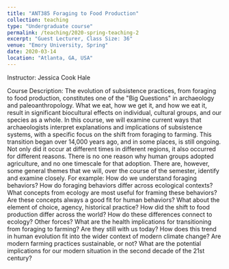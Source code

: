 ```yaml
---
title: "ANT385 Foraging to Food Production"
collection: teaching
type: "Undergraduate course"
permalink: /teaching/2020-spring-teaching-2
excerpt: "Guest Lecturer, Class Size: 36"
venue: "Emory University, Spring"
date: 2020-03-14
location: "Atlanta, GA, USA"
---
```

Instructor: Jessica Cook Hale

Course Description: The evolution of subsistence practices, from foraging to food production, constitutes one of the "Big Questions" in archaeology and paleoanthropology. What we eat, how we get it, and how we eat it, result in significant biocultural effects on individual, cultural groups, and our species as a whole. In this course, we will examine current ways that archaeologists interpret explanations and implications of subsistence systems, with a specific focus on the shift from foraging to farming. This transition began over 14,000 years ago, and in some places, is still ongoing. Not only did it occur at different times in different regions, it also occurred for different reasons. There is no one reason why human groups adopted agriculture, and no one timescale for that adoption. There are, however, some general themes that we will, over the course of the semester, identify and examine closely. For example: How do we understand foraging behaviors? How do foraging behaviors differ across ecological contexts? What concepts from ecology are most useful for framing these behaviors? Are these concepts always a good fit for human behaviors? What about the element of choice, agency, historical practice? How did the shift to food production differ across the world? How do these differences connect to ecology? Other forces? What are the health implications for transitioning from foraging to farming? Are they still with us today? How does this trend in human evolution fit into the wider context of modern climate change? Are modern farming practices sustainable, or not? What are the potential implications for our modern situation in the second decade of the 21st century?

